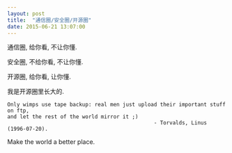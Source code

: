 ```yaml
---
layout: post
title:  "通信圈/安全圈/开源圈"
date: 2015-06-21 13:07:00
---
```


通信圈, 给你看, 不让你懂. 

安全圈, 不给你看, 不让你懂. 

开源圈, 给你看, 让你懂. 


我是开源圈里长大的. 


    Only wimps use tape backup: real men just upload their important stuff on ftp, 
    and let the rest of the world mirror it ;)
                                                   - Torvalds, Linus (1996-07-20).



Make the world a better place.
